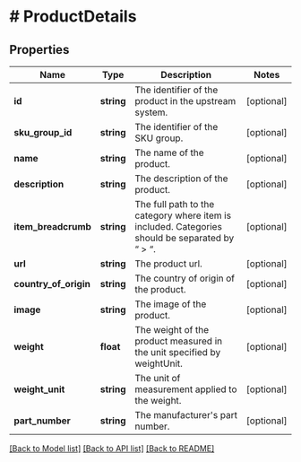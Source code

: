 # # ProductDetails

## Properties

Name | Type | Description | Notes
------------ | ------------- | ------------- | -------------
**id** | **string** | The identifier of the product in the upstream system. | [optional]
**sku_group_id** | **string** | The identifier of the SKU group. | [optional]
**name** | **string** | The name of the product. | [optional]
**description** | **string** | The description of the product. | [optional]
**item_breadcrumb** | **string** | The full path to the category where item is included. Categories should be separated by “ &gt; “. | [optional]
**url** | **string** | The product url. | [optional]
**country_of_origin** | **string** | The country of origin of the product. | [optional]
**image** | **string** | The image of the product. | [optional]
**weight** | **float** | The weight of the product measured in the unit specified by weightUnit. | [optional]
**weight_unit** | **string** | The unit of measurement applied to the weight. | [optional]
**part_number** | **string** | The manufacturer&#39;s part number. | [optional]

[[Back to Model list]](../../README.md#models) [[Back to API list]](../../README.md#endpoints) [[Back to README]](../../README.md)
